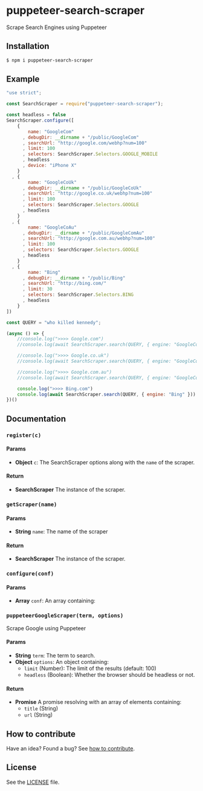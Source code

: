 
















# puppeteer-search-scraper

Scrape Search Engines using Puppeteer




## Installation

```sh
$ npm i puppeteer-search-scraper
```









## Example






```js
"use strict";

const SearchScraper = require("puppeteer-search-scraper");

const headless = false
SearchScraper.configure([
    {
        name: "GoogleCom"
      , debugDir: __dirname + "/public/GoogleCom"
      , searchUrl: "http://google.com/webhp?num=100"
      , limit: 100
      , selectors: SearchScraper.Selectors.GOOGLE_MOBILE
      , headless
      , device: "iPhone X"
    }
  , {
        name: "GoogleCoUk"
      , debugDir: __dirname + "/public/GoogleCoUk"
      , searchUrl: "http://google.co.uk/webhp?num=100"
      , limit: 100
      , selectors: SearchScraper.Selectors.GOOGLE
      , headless
    }
  , {
        name: "GoogleCoAu"
      , debugDir: __dirname + "/public/GoogleComAu"
      , searchUrl: "http://google.com.au/webhp?num=100"
      , limit: 100
      , selectors: SearchScraper.Selectors.GOOGLE
      , headless
    }
  , {
        name: "Bing"
      , debugDir: __dirname + "/public/Bing"
      , searchUrl: "http://bing.com/"
      , limit: 30
      , selectors: SearchScraper.Selectors.BING
      , headless
    }
])

const QUERY = "who killed kennedy";

(async () => {
	//console.log(">>>> Google.com")
	//console.log(await SearchScraper.search(QUERY, { engine: "GoogleCom" }))

	//console.log(">>>> Google.co.uk")
	//console.log(await SearchScraper.search(QUERY, { engine: "GoogleCoUk" }))

	//console.log(">>>> Google.com.au")
  	//console.log(await SearchScraper.search(QUERY, { engine: "GoogleCoAu" }))

	console.log(">>>> Bing.com")
  	console.log(await SearchScraper.search(QUERY, { engine: "Bing" }))
})()

```






## Documentation





### `register(c)`

#### Params
- **Object** `c`: The SearchScraper options along with the `name` of the scraper.

#### Return
- **SearchScraper** The instance of the scraper.

### `getScraper(name)`

#### Params
- **String** `name`: The name of the scraper

#### Return
- **SearchScraper** The instance of the scraper.

### `configure(conf)`

#### Params
- **Array** `conf`: An array containing:

### `puppeteerGoogleScraper(term, options)`
Scrape Google using Puppeteer

#### Params
- **String** `term`: The term to search.
- **Object** `options`: An object containing:
    - `limit` (Number): The limit of the results (default: 100)
    - `headless` (Boolean): Whether the browser should be headless or not.

#### Return
- **Promise** A promise resolving with an array of elements containing:
    - `title` (String)
    - `url` (String)






## How to contribute
Have an idea? Found a bug? See [how to contribute][contributing].



## License
See the [LICENSE][license] file.


[license]: /LICENSE
[contributing]: /CONTRIBUTING.md
[docs]: /DOCUMENTATION.md
